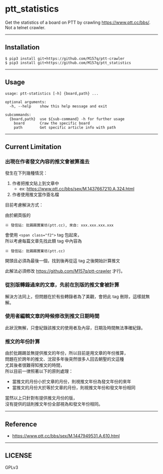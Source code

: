 # ptt_statistics  
  
Get the statistics of a board on PTT by crawling <https://www.ptt.cc/bbs/>.  
Not a telnet crawler.  
  
---  
  
## Installation  
  
`$ pip3 install git+https://github.com/M157q/ptt-crawler`  
`$ pip3 install git+https://github.com/M157q/ptt_statistics`  
  
---  
  
## Usage  
  
```  
usage: ptt-statistics [-h] {board,path} ...  
  
optional arguments:  
  -h, --help    show this help message and exit  
  
subcommands:  
  {board,path}  use ${sub-command} -h for further usage  
    board       Craw the specific board  
    path        Get specific article info with path  
```  
  
---  
  
## Current Limitation  
  
### 出現在作者發文內容的推文會被算進去  
  
發生在下列幾種情況：  
1. 作者把推文貼上到文章中  
    + ex: <https://www.ptt.cc/bbs/sex/M.1437667210.A.324.html>  
2. 作者使用推文當作簽名檔  
  
目前考慮解決方式：  
  
由於網頁版的  
```  
※ 發信站: 批踢踢實業坊(ptt.cc), 來自: xxx.xxx.xxx.xxx  
```  
會使用 `<span class="f2">` tag 包起來，  
所以考慮每篇文章先找此類 tag 中內容為  
```  
※ 發信站: 批踢踢實業坊(ptt.cc)  
```  
開頭且必須為最後一個，找到後再從這 tag 之後開始計算推文  
  
此解法必須修改 <https://github.com/M157q/ptt-crawler> 才行。  
  
  
### 從別版轉錄過來的文章，先前在別版的推文會被計算  
  
解決方法同上，但問題在於有些轉錄者為了美觀，會把此 tag 刪除，這樣就無解。  
  
  
### 使用者編輯文章的時候修改到推文日期時間  
  
此狀況無解，只會紀錄該推文的使用者及內容，日期及時間無法準確紀錄。  
  
  
### 推文的年份計算  
  
由於批踢踢並無提供推文的年份，所以目前是用文章的年份推算，  
問題在於跨年的推文、沈寂多年後突然很多人回去朝聖的文這種  
尤其後者很難得知推文的時間，  
所以目前一律照著以下的原則處理：  
  
+ 當推文的月份小於文章的月份，則視推文年份為發文年份的來年  
+ 當推文的月份大於等於文章的月份，則視推文年份和發文年份相同  
  
當然以上只針對有提供推文月份的版，  
沒有提供的話則推文年份全部視為和發文年份相同。  
  
---  
  
## Reference  
  
+ <https://www.ptt.cc/bbs/sex/M.1447949531.A.610.html>  
  
---  
  
## LICENSE  
  
GPLv3  
